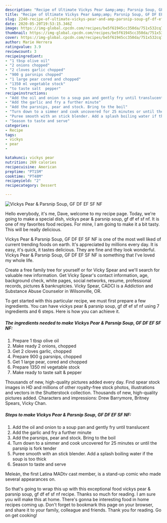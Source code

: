 ```yaml
---
description: "Recipe of Ultimate Vickys Pear &amp;amp; Parsnip Soup, GF DF EF SF NF"
title: "Recipe of Ultimate Vickys Pear &amp;amp; Parsnip Soup, GF DF EF SF NF"
slug: 2240-recipe-of-ultimate-vickys-pear-and-amp-parsnip-soup-gf-df-ef-sf-nf
date: 2020-05-20T19:53:15.346Z
image: https://img-global.cpcdn.com/recipes/be5f61945cc350da/751x532cq70/vickys-pear-parsnip-soup-gf-df-ef-sf-nf-recipe-main-photo.jpg
thumbnail: https://img-global.cpcdn.com/recipes/be5f61945cc350da/751x532cq70/vickys-pear-parsnip-soup-gf-df-ef-sf-nf-recipe-main-photo.jpg
cover: https://img-global.cpcdn.com/recipes/be5f61945cc350da/751x532cq70/vickys-pear-parsnip-soup-gf-df-ef-sf-nf-recipe-main-photo.jpg
author: Marie Herrera
ratingvalue: 3.9
reviewcount: 3
recipeingredient:
- "1 tbsp olive oil"
- "2 onions chopped"
- "2 cloves garlic chopped"
- "900 g parsnips chopped"
- "1 large pear cored and chopped"
- "1350 ml vegetable stock"
- "to taste salt  pepper"
recipeinstructions:
- "Add the oil and onion to a soup pan and gently fry until translucent"
- "Add the garlic and fry a further minute"
- "Add the parsnips, pear and stock. Bring to the boil"
- "Turn down to a simmer and cook uncovered for 25 minutes or until the parsnip is fork tender"
- "Puree smooth with an stick blender. Add a splash boiling water if the soup is too thick"
- "Season to taste and serve"
categories:
- Recipe
tags:
- vickys
- pear
- 

katakunci: vickys pear  
nutrition: 269 calories
recipecuisine: American
preptime: "PT15M"
cooktime: "PT48M"
recipeyield: "2"
recipecategory: Dessert

---
```



![Vickys Pear &amp; Parsnip Soup, GF DF EF SF NF](https://img-global.cpcdn.com/recipes/be5f61945cc350da/751x532cq70/vickys-pear-parsnip-soup-gf-df-ef-sf-nf-recipe-main-photo.jpg)

Hello everybody, it's me, Dave, welcome to my recipe page. Today, we're going to make a special dish, vickys pear &amp; parsnip soup, gf df ef sf nf. It is one of my favorites food recipes. For mine, I am going to make it a bit tasty. This will be really delicious.

Vickys Pear &amp; Parsnip Soup, GF DF EF SF NF is one of the most well liked of current trending foods on earth. It's appreciated by millions every day. It is easy, it's quick, it tastes delicious. They are fine and they look wonderful. Vickys Pear &amp; Parsnip Soup, GF DF EF SF NF is something that I've loved my whole life.

Create a free family tree for yourself or for Vicky Spear and we&#39;ll search for valuable new information. Get Vicky Spear&#39;s contact information, age, background check, white pages, social networks, resume, professional records, pictures &amp; bankruptcies. Vicky Spear, CADCI is a Addiction and Substance Abuse Counselor in Wilsonville, OR.


To get started with this particular recipe, we must first prepare a few ingredients. You can have vickys pear &amp; parsnip soup, gf df ef sf nf using 7 ingredients and 6 steps. Here is how you can achieve it.

<!--inarticleads1-->

##### The ingredients needed to make Vickys Pear &amp; Parsnip Soup, GF DF EF SF NF:

1. Prepare 1 tbsp olive oil
1. Make ready 2 onions, chopped
1. Get 2 cloves garlic, chopped
1. Prepare 900 g parsnips, chopped
1. Get 1 large pear, cored and chopped
1. Prepare 1350 ml vegetable stock
1. Make ready to taste salt &amp; pepper


Thousands of new, high-quality pictures added every day. Find spear stock images in HD and millions of other royalty-free stock photos, illustrations and vectors in the Shutterstock collection. Thousands of new, high-quality pictures added. Characters and impressions: Drew Barrymore, Britney Spears, Vicky Chan. 

<!--inarticleads2-->

##### Steps to make Vickys Pear &amp; Parsnip Soup, GF DF EF SF NF:

1. Add the oil and onion to a soup pan and gently fry until translucent
1. Add the garlic and fry a further minute
1. Add the parsnips, pear and stock. Bring to the boil
1. Turn down to a simmer and cook uncovered for 25 minutes or until the parsnip is fork tender
1. Puree smooth with an stick blender. Add a splash boiling water if the soup is too thick
1. Season to taste and serve


Meleán, the first Latina MADtv cast member, is a stand-up comic who made several appearances on. 

So that's going to wrap this up with this exceptional food vickys pear &amp; parsnip soup, gf df ef sf nf recipe. Thanks so much for reading. I am sure you will make this at home. There's gonna be interesting food in home recipes coming up. Don't forget to bookmark this page on your browser, and share it to your family, colleague and friends. Thank you for reading. Go on get cooking!
